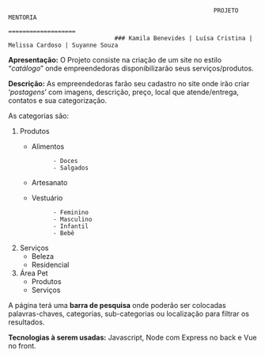                                                               PROJETO MENTORIA
                                                             ===================
                                  ### Kamila Benevides | Luísa Cristina | Melissa Cardoso | Suyanne Souza
 
**Apresentação:** O Projeto consiste na criação de um site no estilo “*catálogo*” 
onde empreendedoras disponibilizarão seus serviços/produtos. 

**Descrição:** As empreendedoras farão seu cadastro no site onde irão criar 
‘*postagens*’ com imagens, descrição, preço, local que atende/entrega, contatos 
e sua categorização.

 As categorias são:
1. Produtos
      - Alimentos
      
                  - Doces
                  - Salgados
      - Artesanato
      - Vestuário
      
                  - Feminino
                  - Masculino
                  - Infantil
                  - Bebê
2. Serviços
      - Beleza
      - Residencial
3. Área Pet
      - Produtos
      - Serviços

A página terá uma **barra de pesquisa** onde poderão ser colocadas palavras-chaves, categorias, sub-categorias ou localização para filtrar os resultados.

**Tecnologias à serem usadas:** Javascript, Node com Express no back e Vue no front.
